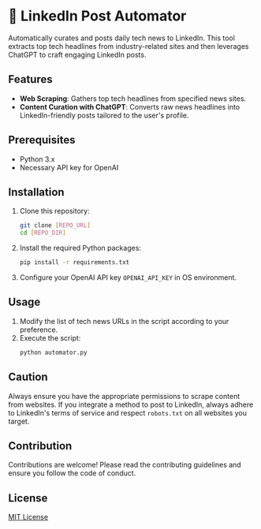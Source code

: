 # 🤖 LinkedIn Post Automator

Automatically curates and posts daily tech news to LinkedIn. This tool extracts top tech headlines from industry-related sites and then leverages ChatGPT to craft engaging LinkedIn posts.

## Features

- **Web Scraping**: Gathers top tech headlines from specified news sites.
- **Content Curation with ChatGPT**: Converts raw news headlines into LinkedIn-friendly posts tailored to the user's profile.

## Prerequisites

- Python 3.x
- Necessary API key for OpenAI

## Installation

1. Clone this repository:
    ```bash
    git clone [REPO_URL]
    cd [REPO_DIR]
    ```

2. Install the required Python packages:
    ```bash
    pip install -r requirements.txt
    ```

3. Configure your OpenAI API key `OPENAI_API_KEY` in OS environment.

## Usage

1. Modify the list of tech news URLs in the script according to your preference.
2. Execute the script:
    ```bash
    python automator.py
    ```

## Caution

Always ensure you have the appropriate permissions to scrape content from websites. If you integrate a method to post to LinkedIn, always adhere to LinkedIn's terms of service and respect `robots.txt` on all websites you target.

## Contribution

Contributions are welcome! Please read the contributing guidelines and ensure you follow the code of conduct.

## License

[MIT License](LICENSE.md)

